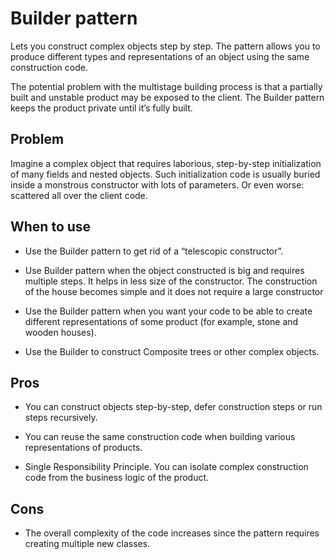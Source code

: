# Builder pattern

Lets you construct complex objects step by step. The pattern allows you to produce different types and representations of an object using the same construction code.

The potential problem with the multistage building process is that a partially built and unstable product may be exposed to the client. The Builder pattern keeps the product private until it’s fully built.

## Problem

Imagine a complex object that requires laborious, step-by-step initialization of many fields and nested objects. Such initialization code is usually buried inside a monstrous constructor with lots of parameters. Or even worse: scattered all over the client code.

## When to use

- Use the Builder pattern to get rid of a “telescopic constructor”.

- Use Builder pattern when the object constructed is big and requires multiple steps. It helps in less size of the constructor.  The construction of the house becomes simple and it does not require a large constructor

- Use the Builder pattern when you want your code to be able to create different representations of some product (for example, stone and wooden houses).

- Use the Builder to construct Composite trees or other complex objects.

## Pros

- You can construct objects step-by-step, defer construction steps or run steps recursively.

- You can reuse the same construction code when building various representations of products.

- Single Responsibility Principle. You can isolate complex construction code from the business logic of the product.

## Cons

- The overall complexity of the code increases since the pattern requires creating multiple new classes.
